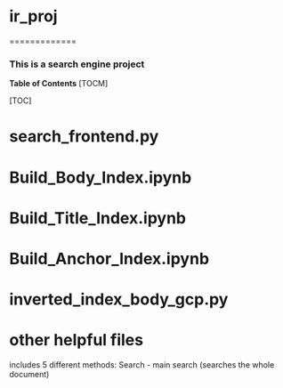 # ir_proj
=============

### This is a search engine project
**Table of Contents**
[TOCM]

[TOC]

# search_frontend.py
# Build_Body_Index.ipynb
# Build_Title_Index.ipynb
# Build_Anchor_Index.ipynb
# inverted_index_body_gcp.py
# other helpful files


includes 5 different methods:
Search - main search (searches the whole document)

